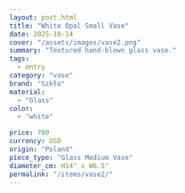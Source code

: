 ```yaml
---
layout: post.html
title: "White Opal Small Vase"
date: 2025-10-14
cover: "/assets/images/vase2.png"
summary: "Textured hand-blown glass vase."
tags:
  - entry
category: "vase"
brand: "Szkło"
material:
  - "Glass"
color:
  - "white"

price: 780           
currency: USD  
origin: "Poland"
piece_type: "Glass Medium Vase"
diameter_cm: H14" x W6.5"
permalink: "/items/vase2/"
---
```


